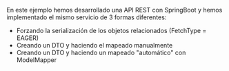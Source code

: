 En este ejemplo hemos desarrollado una API REST con SpringBoot y hemos implementado el mismo servicio de 3 formas diferentes:
- Forzando la serialización de los objetos relacionados (FetchType = EAGER)
- Creando un DTO y haciendo el mapeado manualmente
- Creando un DTO y haciendo un mapeado "automático" con ModelMapper
